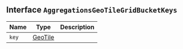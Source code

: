## Interface `AggregationsGeoTileGridBucketKeys`

| Name | Type | Description |
| - | - | - |
| `key` | [GeoTile](./GeoTile.md) | &nbsp; |

